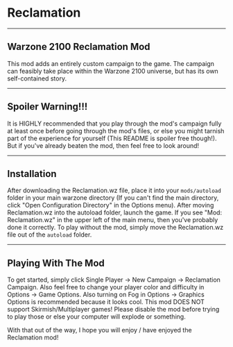 # Reclamation
----------------------------
Warzone 2100 Reclamation Mod
----------------------------
This mod adds an entirely custom campaign to the game. The campaign can feasibly take place within the Warzone 2100 universe, but has its own self-contained story. 

------------------
Spoiler Warning!!!
------------------
It is HIGHLY recommended that you play through the mod's campaign fully at least once before going through the mod's files, or else you might tarnish part of the experience for yourself (This README is spoiler free though!). But if you've already beaten the mod, then feel free to look around!

------------
Installation
------------
After downloading the Reclamation.wz file, place it into your `mods/autoload` folder in your main warzone directory (If you can't find the main directory, click "Open Configuration Directory" in the Options menu). After moving Reclamation.wz into the autoload folder, launch the game. If you see "Mod: Reclamation.wz" in the upper left of the main menu, then you've probably done it correctly. To play without the mod, simply move the Reclamation.wz file out of the `autoload` folder.

--------------------
Playing With The Mod
--------------------
To get started, simply click Single Player -> New Campaign -> Reclamation Campaign. Also feel free to change your player color and difficulty in Options -> Game Options. Also turning on Fog in Options -> Graphics Options is recommended because it looks cool.
This mod DOES NOT support Skirmish/Multiplayer games! Please disable the mod before trying to play those or else your computer will explode or something.

With that out of the way, I hope you will enjoy / have enjoyed the Reclamation mod!